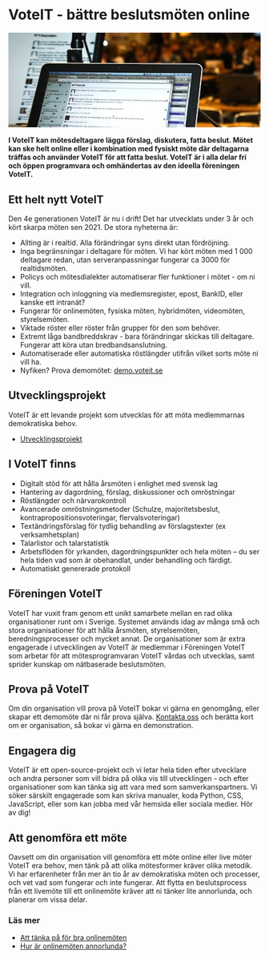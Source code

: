 # VoteIT - bättre beslutsmöten online

![Möte med VoteIT](./assets/meeting.jpeg)

**I VoteIT kan mötesdeltagare lägga förslag, diskutera, fatta beslut. Mötet kan ske helt online eller i kombination med fysiskt möte där deltagarna träffas och använder VoteIT för att fatta beslut. VoteIT är i alla delar fri och öppen programvara och omhändertas av den ideella föreningen VoteIT.**

## Ett helt nytt VoteIT

Den 4e generationen VoteIT är nu i drift! Det har utvecklats under 3 år och kört skarpa möten sen 2021. De stora nyheterna är:

- Allting är i realtid. Alla förändringar syns direkt utan fördröjning.
- Inga begränsningar i deltagare för möten. Vi har kört möten med 1 000 deltagare redan, utan serveranpassningar fungerar ca 3000 för realtidsmöten.
- Policys och mötesdialekter automatiserar fler funktioner i mötet - om ni vill.
- Integration och inloggning via medlemsregister, epost, BankID, eller kanske ett intranät?
- Fungerar för onlinemöten, fysiska möten, hybridmöten, videomöten, styrelsemöten.
- Viktade röster eller röster från grupper för den som behöver.
- Extremt låga bandbreddskrav - bara förändringar skickas till deltagare. Fungerar att köra utan bredbandsanslutning.
- Automatiserade eller automatiska röstlängder utifrån vilket sorts möte ni vill ha.
- Nyfiken? Prova demomötet: [demo.voteit.se](https://demo.voteit.se)

## Utvecklingsprojekt

VoteIT är ett levande projekt som utvecklas för att möta medlemmarnas demokratiska behov.

- [Utvecklingsprojekt](./utvecklingsprojekt/)

## I VoteIT finns

- Digitalt stöd för att hålla årsmöten i enlighet med svensk lag
- Hantering av dagordning, förslag, diskussioner och omröstningar
- Röstlängder och närvarokontroll
- Avancerade omröstningsmetoder (Schulze, majoritetsbeslut, kontrapropositionsvoteringar, flervalsvoteringar)
- Textändringsförslag för tydlig behandling av förslagstexter (ex verksamhetsplan)
- Talarlistor och talarstatistik
- Arbetsflöden för yrkanden, dagordningspunkter och hela möten – du ser hela tiden vad som är obehandlat, under behandling och färdigt.
- Automatiskt genererade protokoll

## Föreningen VoteIT

VoteIT har vuxit fram genom ett unikt samarbete mellan en rad olika organisationer runt om i Sverige. Systemet används idag av många små och stora organisationer för att hålla årsmöten, styrelsemöten, beredningsprocesser och mycket annat. De organisationer som är extra engagerade i utvecklingen av VoteIT är medlemmar i Föreningen VoteIT som arbetar för att mötesprogramvaran VoteIT vårdas och utvecklas, samt sprider kunskap om nätbaserade beslutsmöten.

## Prova på VoteIT

Om din organisation vill prova på VoteIT bokar vi gärna en genomgång, eller skapar ett demomöte där ni får prova själva. [Kontakta oss](/kontakt/) och berätta kort om er organisation, så bokar vi gärna en demonstration.

## Engagera dig

VoteIT är ett open-source-projekt och vi letar hela tiden efter utvecklare och andra personer som vill bidra på olika vis till utvecklingen - och efter organisationer som kan tänka sig att vara med som samverkanspartners. Vi söker särskilt engagerade som kan skriva manualer, koda Python, CSS, JavaScript, eller som kan jobba med vår hemsida eller sociala medier. Hör av dig!

## Att genomföra ett möte

Oavsett om din organisation vill genomföra ett möte online eller live möter VoteIT era behov, men tänk på att olika mötesformer kräver olika metodik. Vi har erfarenheter från mer än tio år av demokratiska möten och processer, och vet vad som fungerar och inte fungerar. Att flytta en beslutsprocess från ett livemöte till ett onlinemöte kräver att ni tänker lite annorlunda, och planerar om vissa delar.

### Läs mer

- [Att tänka på för bra onlinemöten](/skapa-mote/att-tanka-pa.html)
- [Hur är onlinemöten annorlunda?](/skapa-mote/onlinemoten-annorlunda.html)
